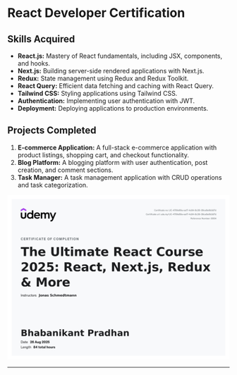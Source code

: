 # React Developer Certification

## Skills Acquired

- **React.js:** Mastery of React fundamentals, including JSX, components, and hooks.
- **Next.js:** Building server-side rendered applications with Next.js.
- **Redux:** State management using Redux and Redux Toolkit.
- **React Query:** Efficient data fetching and caching with React Query.
- **Tailwind CSS:** Styling applications using Tailwind CSS.
- **Authentication:** Implementing user authentication with JWT.
- **Deployment:** Deploying applications to production environments.

## Projects Completed

1. **E-commerce Application:** A full-stack e-commerce application with product listings, shopping cart, and checkout functionality.
2. **Blog Platform:** A blogging platform with user authentication, post creation, and comment sections.
3. **Task Manager:** A task management application with CRUD operations and task categorization.

![React Certificate](/react_certificate.jpg)

---

